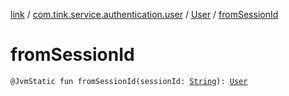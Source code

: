 [link](../../index.md) / [com.tink.service.authentication.user](../index.md) / [User](index.md) / [fromSessionId](./from-session-id.md)

# fromSessionId

`@JvmStatic fun fromSessionId(sessionId: `[`String`](https://kotlinlang.org/api/latest/jvm/stdlib/kotlin/-string/index.html)`): `[`User`](index.md)